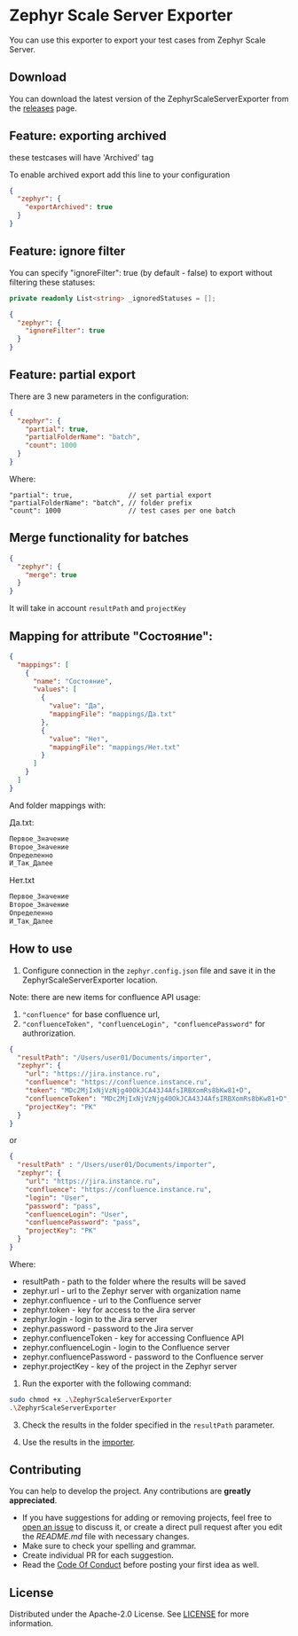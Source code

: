# Zephyr Scale Server Exporter

You can use this exporter to export your test cases from Zephyr Scale Server.

## Download

You can download the latest version of the ZephyrScaleServerExporter from the [releases](https://github.com/testit-tms/migrators/releases/latest) page.


## Feature: exporting archived

these testcases will have 'Archived' tag

To enable archived export add this line to your configuration

```json
{
  "zephyr": {
    "exportArchived": true
  }
}
```


## Feature: ignore filter

You can specify "ignoreFilter": true (by default - false)
to export without filtering these statuses:

```csharp
private readonly List<string> _ignoredStatuses = [];
```

```json
{
  "zephyr": {
    "ignoreFilter": true
  }
}
```

## Feature: partial export

There are 3 new parameters in the configuration:

```json
{
  "zephyr": {
    "partial": true,
    "partialFolderName": "batch",
    "count": 1000
  }
}
```

Where:
```
"partial": true,              // set partial export
"partialFolderName": "batch", // folder prefix
"count": 1000                 // test cases per one batch
```

## Merge functionality for batches

```json
{
  "zephyr": {
    "merge": true
  }
}
```

It will take in account `resultPath` and `projectKey`

## Mapping for attribute "Состояние":

```json
{
  "mappings": [
    {
      "name": "Состояние",
      "values": [
        {
          "value": "Да",
          "mappingFile": "mappings/Да.txt"
        },
        {
          "value": "Нет",
          "mappingFile": "mappings/Нет.txt"
        }
      ]
    }
  ]
}
```

And folder mappings with:

Да.txt:
```txt
Первое_Значение
Второе_Значение
Определенно
И_Так_Далее
```

Нет.txt
```txt
Первое_Значение
Второе_Значение
Определенно
И_Так_Далее
```

## How to use

1. Configure connection in the `zephyr.config.json` file and save it in the ZephyrScaleServerExporter location.

Note: there are new items for confluence API usage:
  1. `"confluence"` for base confluence url,
  2. `"confluenceToken", "confluenceLogin", "confluencePassword"` for authrorization.

```json
{
  "resultPath": "/Users/user01/Documents/importer",
  "zephyr": {
    "url": "https://jira.instance.ru",
    "confluence": "https://confluence.instance.ru",
    "token": "MDc2MjIxNjVzNjg40OkJCA43J4AfsIRBXomRs8bKw81+D",
    "confluenceToken": "MDc2MjIxNjVzNjg40OkJCA43J4AfsIRBXomRs8bKw81+D",
    "projectKey": "PK"
  }
}
```

or

```json
{
  "resultPath" : "/Users/user01/Documents/importer",
  "zephyr": {
    "url": "https://jira.instance.ru",
    "confluence": "https://confluence.instance.ru",
    "login": "User",
    "password": "pass",
    "confluenceLogin": "User",
    "confluencePassword": "pass",
    "projectKey": "PK"
  }
}
```

Where:

- resultPath - path to the folder where the results will be saved
- zephyr.url - url to the Zephyr server with organization name
- zephyr.confluence - url to the Confluence server
- zephyr.token - key for access to the Jira server
- zephyr.login - login to the Jira server
- zephyr.password - password to the Jira server
- zephyr.confluenceToken - key for accessing Confluence API
- zephyr.confluenceLogin - login to the Confluence server
- zephyr.confluencePassword - password to the Confluence server
- zephyr.projectKey - key of the project in the Zephyr server

1. Run the exporter with the following command:

```bash
sudo chmod +x .\ZephyrScaleServerExporter
.\ZephyrScaleServerExporter
```

3. Check the results in the folder specified in the `resultPath` parameter.

4. Use the results in the [importer](https://github.com/testit-tms/migrators/tree/main/Migrators/Importer/Readme.md).

## Contributing

You can help to develop the project. Any contributions are **greatly appreciated**.

- If you have suggestions for adding or removing projects, feel free
  to [open an issue](https://github.com/testit-tms/migrators/issues/new) to discuss it, or create a direct pull
  request after you edit the *README.md* file with necessary changes.
- Make sure to check your spelling and grammar.
- Create individual PR for each suggestion.
- Read the [Code Of Conduct](https://github.com/testit-tms/migrators/blob/main/CODE_OF_CONDUCT.md) before posting
  your first idea as well.

## License

Distributed under the Apache-2.0 License.
See [LICENSE](https://github.com/testit-tms/migrators/blob/main/LICENSE) for more information.

